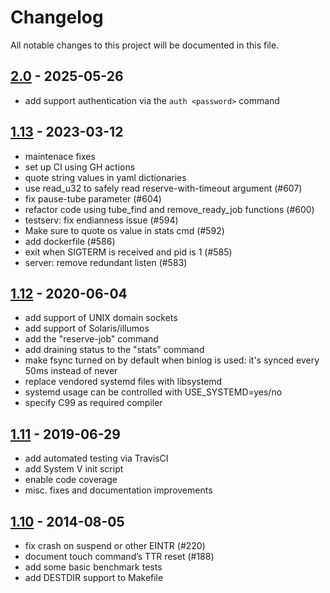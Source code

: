 # Changelog

All notable changes to this project will be documented in this file.

## [2.0] - 2025-05-26

- add support authentication via the `auth <password>` command

## [1.13] - 2023-03-12

- maintenace fixes
- set up CI using GH actions
- quote string values in yaml dictionaries
- use read_u32 to safely read reserve-with-timeout argument (#607)
- fix pause-tube parameter (#604)
- refactor code using tube_find and remove_ready_job functions (#600)
- testserv: fix endianness issue (#594)
- Make sure to quote os value in stats cmd (#592)
- add dockerfile (#586)
- exit when SIGTERM is received and pid is 1 (#585)
- server: remove redundant listen (#583)

## [1.12] - 2020-06-04

- add support of UNIX domain sockets
- add support of Solaris/illumos
- add the "reserve-job" command
- add draining status to the "stats" command
- make fsync turned on by default when binlog is used: it's synced every 50ms instead of never
- replace vendored systemd files with libsystemd
- systemd usage can be controlled with USE_SYSTEMD=yes/no
- specify C99 as required compiler

## [1.11] - 2019-06-29

- add automated testing via TravisCI
- add System V init script
- enable code coverage
- misc. fixes and documentation improvements

## [1.10] - 2014-08-05

- fix crash on suspend or other EINTR (#220)
- document touch command’s TTR reset (#188)
- add some basic benchmark tests
- add DESTDIR support to Makefile

[2.0]:  https://github.com/GiterLab/beanstalkd/compare/v1.13...v2.0
[1.13]: https://github.com/GiterLab/beanstalkd/compare/v1.12...v1.13
[1.12]: https://github.com/GiterLab/beanstalkd/compare/v1.11...v1.12
[1.11]: https://github.com/GiterLab/beanstalkd/compare/v1.10...v1.11
[1.10]: https://github.com/GiterLab/beanstalkd/compare/v1.9...v1.10
